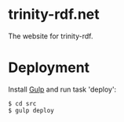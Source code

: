 # trinity-rdf.net
The website for trinity-rdf.

# Deployment
Install [Gulp](https://gulpjs.com/) and run task 'deploy':

```
$ cd src
$ gulp deploy
```